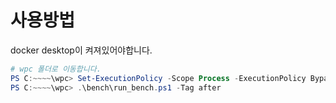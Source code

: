 # 사용방법

docker desktop이 켜져있어야합니다. 


```powershell
# wpc 폴더로 이동합니다.
PS C:~~~~\wpc> Set-ExecutionPolicy -Scope Process -ExecutionPolicy Bypass
PS C:~~~~\wpc> .\bench\run_bench.ps1 -Tag after
```
